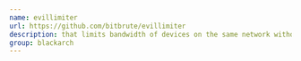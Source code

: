 ```yaml
---
name: evillimiter
url: https://github.com/bitbrute/evillimiter
description: that limits bandwidth of devices on the same network without access. URL : https://github.com/bitbrute/evillimiter Groups : blackarch blackarch-networking blackarch-misc
group: blackarch
---
```

